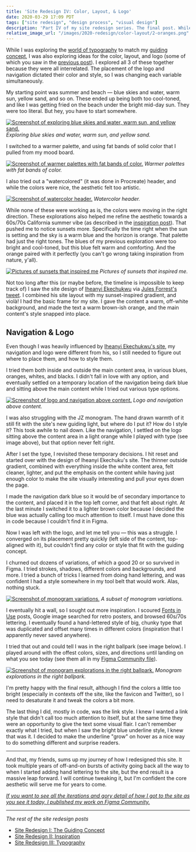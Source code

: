 ```yaml
---
title: 'Site Redesign IV: Color, Layout, & Logo'
date: 2020-03-29 17:09 PDT
tags: ["site redesign", "design process", "visual design"]
description: 'Part IV of my site redesign series. The final post. While I was exploring the world of typography to match my guiding concept, I was also exploring ideas for the color, layout, and logo (some of which you saw in the previous post). I explored all 3 of these together because they were all interrelated. The placement of the logo and navigation dictated their color and style, so I was changing each variable simultaneously.'
relative_image_url: "/images/2020-redesign/color-layout/2-oranges.png"
---
```


While I was exploring the [world of typography](/2020/03/15/site-redesign-iii-typography/) to match my [guiding concept](/2020/01/27/site-redesign-i-the-guiding-concept/), I was also exploring ideas for the color, layout, and logo (some of which you saw in the [previous post](/2020/03/15/site-redesign-iii-typography/)). I explored all 3 of these together because they were all interrelated. The placement of the logo and navigation dictated their color and style, so I was changing each variable simultaneously.

My starting point was summer and beach — blue skies and water, warm sun, yellow sand, and so on. These ended up being both too cool-toned, and like I was getting fried on the beach under the bright mid-day sun. They were too literal. But hey, you have to start somewhere.

[![Screenshot of exploring blue skies and water, warm sun, and yellow sand.](/images/2020-redesign/color-layout/1-blues.png)](/images/2020-redesign/color-layout/1-blues.png)
_Exploring blue skies and water, warm sun, and yellow sand._

I switched to a warmer palette, and using fat bands of solid color that I pulled from my mood board.

[![Screenshot of warmer palettes with fat bands of color.](/images/2020-redesign/color-layout/2-oranges.png)](/images/2020-redesign/color-layout/2-oranges.png)
_Warmer palettes with fat bands of color._

I also tried out a "watercolored" (it was done in Procreate) header, and while the colors were nice, the aesthetic felt too artistic.

[![Screenshot of watercolor header.](/images/2020-redesign/color-layout/3-watercolors.png)](/images/2020-redesign/color-layout/3-watercolors.png)
_Watercolor header._

While none of these were working as is, the colors were moving in the right direction. These explorations also helped me refine the aesthetic towards a 60s/70s California summer vibe (as described in the [inspiration post](/2020/02/10/site-redesign-ii-inspiration/)). That pushed me to notice sunsets more. Specifically the time right when the sun is setting and the sky is a warm blue and the horizon is orange. That palette had just the right tones. The blues of my previous exploration were too bright and cool-toned, but this blue felt warm and comforting. And the orange paired with it perfectly (you can't go wrong taking inspiration from nature, y'all).

[![Pictures of sunsets that inspired me](/images/2020-redesign/sunset-photos.png)](/images/2020-redesign/sunset-photos.png)
_Pictures of sunsets that inspired me._

Not too long after this (or maybe before, the timeline is impossible to keep track of) I saw the site design of [Iheanyi Ekechukwu](https://iheanyi.com/) via [Jules Forrest's tweet](https://twitter.com/julesforrest/status/1163185120456531968). I combined his site layout with my sunset-inspired gradient, and violà! I had the basic frame for my site. I gave the content a warm, off-white background, and made the text a warm brown-ish orange, and the main content's style snapped into place.

## Navigation & Logo

Even though I was heavily influenced by [Iheanyi Ekechukwu's site](https://iheanyi.com/), my navigation and logo were different from his, so I still needed to figure out where to place them, and how to style them.

I tried them both inside and outside the main content area, in various blues, oranges, whites, and blacks. I didn't fall in love with any option, and eventually settled on a temporary location of the navigation being dark blue and sitting above the main content while I tried out various type options.

[![Screenshot of logo and navigation above content.](/images/2020-redesign/color-layout/5-nav-logo.png)](/images/2020-redesign/color-layout/5-nav-logo.png)
_Logo and navigation above content._

I was also struggling with the JZ monogram. The hand drawn warmth of it still fit with the site's new guiding light, but where do I put it? How do I style it? This took awhile to nail down. Like the navigation, I settled on the logo sitting above the content area in a light orange while I played with type (see image above), but that option never felt right.

After I set the type, I revisited these temporary decisions. I hit reset and started over with the design of Iheanyi Ekechuku's site. The thinner outside gradient, combined with everything inside the white content area, felt cleaner, lighter, and put the emphasis on the content while having just enough color to make the site visually interesting and pull your eyes down the page.

I made the navigation dark blue so it would be of secondary importance to the content, and placed it in the top left corner, and that felt about right. At the last minute I switched it to a lighter brown color because I decided the blue was actually calling too much attention to itself. I must have done this in code because I couldn't find it in Figma.

Now I was left with the logo, and let me tell you — this was a struggle. I converged on its placement pretty quickly (left side of the content, top-aligned with it), but couldn't find any color or style that fit with the guiding concept.

I churned out dozens of variations, of which a good 20 or so survived in Figma. I tried strokes, shadows, different colors and backgrounds, and more. I tried a bunch of tricks I learned from doing hand lettering, and was confident I had a style somewhere in my tool belt that would work. Alas, nothing stuck.

[![Screenshot of monogram variations.](/images/2020-redesign/color-layout/6-monograms1.png)](/images/2020-redesign/color-layout/6-monograms1.png)
_A subset of monogram variations._

I eventually hit a wall, so I sought out more inspiration. I scoured [Fonts in Use](https://www.fontsinuse.com) posts, Google image searched for retro posters, and browsed 60s/70s lettering. I eventually found a hand-lettered style of big, chunky type that was duplicated and offset many times in different colors (inspiration that I apparently never saved anywhere).

I tried that out and could tell I was in the right ballpark (see image below). I played around with the offest colors, sizes, and directions until landing on what you see today (see them all in my [Figma Community file](https://www.figma.com/c/file/808494599049531462/jlzych.com-site-explorations-2019)).

[![Screenshot of monogram explorations in the right ballpark.](/images/2020-redesign/color-layout/7-monograms2.png)](/images/2020-redesign/color-layout/7-monograms2.png)
_Monogram explorations in the right ballpark._

I'm pretty happy with the final result, although I find the colors a little too bright (especially in contexts off the site, like the favicon and Twitter), so I need to desaturate it and tweak the colors a bit more.

The last thing I did, mostly in code, was the link style. I knew I wanted a link style that didn't call too much attention to itself, but at the same time they were an opportunity to give the text some visual flair. I can't remember exactly what I tried, but when I saw the bright blue underline style, I knew that was it. I decided to make the underline "grow" on hover as a nice way to do something different and surprise readers.

---

And that, my friends, sums up my journey of how I redesigned this site. It took multiple years of off-and-on bursts of activity going back all the way to when I started adding hand lettering to the site, but the end result is a massive leap forward. I will continue tweaking it, but I'm confident the core aesthetic will serve me for years to come.

[_If you want to see all the iterations and gory detail of how I got to the site as you see it today, I published my work on Figma Community._](https://www.figma.com/c/file/808494599049531462/jlzych.com-site-explorations-2019)

---

_The rest of the site redesign posts_

- [Site Redesign I: The Guiding Concept](/2020/01/27/site-redesign-i-the-guiding-concept/)
- [Site Redesign II: Inspiration](/2020/02/10/site-redesign-ii-inspiration/)
- [Site Redesign III: Typography](/2020/03/15/site-redesign-iii-typography/)
